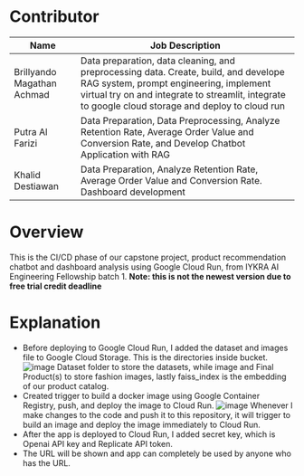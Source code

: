 # Contributor
| Name  | Job Description |
| ------------- | ------------- |
| Brillyando Magathan Achmad  | Data preparation, data cleaning, and preprocessing data. Create, build, and develope RAG system, prompt engineering, implement virtual try on and integrate to streamlit, integrate to google cloud storage and deploy to cloud run  |
| Putra Al Farizi  | Data Preparation, Data Preprocessing, Analyze Retention Rate, Average Order Value and Conversion Rate, and Develop Chatbot Application with RAG|
| Khalid Destiawan  | Data Preparation, Analyze Retention Rate, Average Order Value and Conversion Rate. Dashboard development |

# Overview
This is the CI/CD phase of our capstone project, product recommendation chatbot and dashboard analysis using Google Cloud Run, from IYKRA AI Engineering Fellowship batch 1.
**Note: this is not the newest version due to free trial credit deadline**

# Explanation
- Before deploying to Google Cloud Run, I added the dataset and images file to Google Cloud Storage. This is the directories inside bucket.
 ![image](https://github.com/user-attachments/assets/bca423b2-4ff1-4422-bdc7-74d8bf520f3a)
  Dataset folder to store the datasets, while image and Final Product(s) to store fashion images, lastly faiss_index is the embedding of our product catalog.
- Created trigger to build a docker image using Google Container Registry, push, and deploy the image to Cloud Run.
  ![image](https://github.com/user-attachments/assets/3993439f-8b2e-4ea9-ba53-9e40b07060d3)
  Whenever I make changes to the code and push it to this repository, it will trigger to build an image and deploy the image immediately to Cloud Run.
- After the app is deployed to Cloud Run, I added secret key, which is Openai API key and Replicate API token.
- The URL will be shown and app can completely be used by anyone who has the URL.


